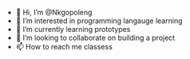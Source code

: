 - 👋 Hi, I’m @Nkgopoleng
- 👀 I’m interested in programming langauge learning
- 🌱 I’m currently learning prototypes 
- 💞️ I’m looking to collaborate on building a project
- 📫 How to reach me classess

<!---
Nkgopoleng/Nkgopoleng is a ✨ special ✨ repository because its `README.md` (this file) appears on your GitHub profile.
You can click the Preview link to take a look at your changes.
--->
